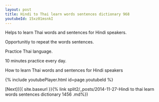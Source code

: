 ```yaml
---
layout: post
title: Hindi to Thai learn words sentences dictionary 968 
youtubeId: 15xz01msnkI
---
```

 
 
Helps to learn Thai words and sentences for Hindi speakers.

Opportunitiy to repeat the words sentences. 

Practice Thai language. 
 
10 minutes practice every day. 
 
How to learn Thai words and sentences for Hindi speakers 
 
{% include youtubePlayer.html id=page.youtubeId %}
 
 
[Next]({{ site.baseurl }}{% link  split2/_posts/2014-11-27-Hindi to thai learn words sentences dictionary 1456 .md%})
 
